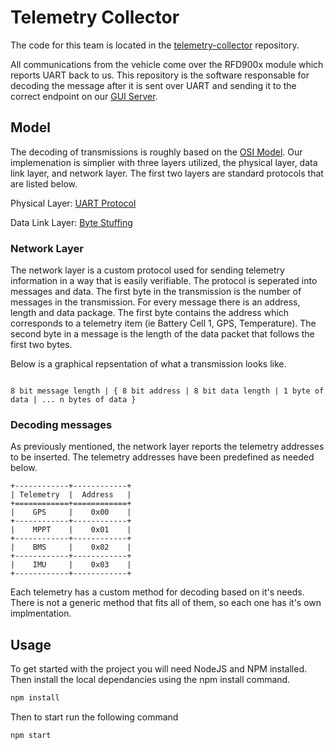 # Telemetry Collector

The code for this team is located in the [telemetry-collector](https://github.com/Solar-Gators/telemetry-collector) repository.

All communications from the vehicle come over the RFD900x module which reports UART back to us. This repository is the software responsable for decoding the message after it is sent over UART and sending it to the correct endpoint on our [GUI Server](gui.md).

## Model

The decoding of transmissions is roughly based on the [OSI Model](https://en.wikipedia.org/wiki/OSI_model). Our implemenation is simplier with three layers utilized, the physical layer, data link layer, and network layer. The first two layers are standard protocols that are listed below.

Physical Layer: [UART Protocol](https://en.wikipedia.org/wiki/Universal_asynchronous_receiver-transmitter)

Data Link Layer: [Byte Stuffing](https://www.geeksforgeeks.org/difference-between-byte-stuffing-and-bit-stuffing/)


### Network Layer

The network layer is a custom protocol used for sending telemetry information in a way that is easily verifiable. The protocol is seperated into messages and data. The first byte in the transmission is the number of messages in the transmission. For every message there is an address, length and data package. The first byte contains the address which corresponds to a telemetry item (ie Battery Cell 1, GPS, Temperature). The second byte in a message is the length of the data packet that follows the first two bytes. 


Below is a graphical repsentation of what a transmission looks like.

```text

8 bit message length | { 8 bit address | 8 bit data length | 1 byte of data | ... n bytes of data }

```

### Decoding messages 

As previously mentioned, the network layer reports the telemetry addresses to be inserted. The telemetry addresses have been predefined as needed below.

```eval_rst
+------------+------------+
| Telemetry  |  Address   | 
+============+============+
|    GPS     |    0x00    |
+------------+------------+
|    MPPT    |    0x01    |
+------------+------------+
|    BMS     |    0x02    |
+------------+------------+
|    IMU     |    0x03    |
+------------+------------+
```

Each telemetry has a custom method for decoding based on it's needs. There is not a generic method that fits all of them, so each one has it's own implmentation.

## Usage

To get started with the project you will need NodeJS and NPM installed. Then install the local dependancies using the npm install command.

```Bash
npm install
```

Then to start run the following command
```Bash
npm start
```


